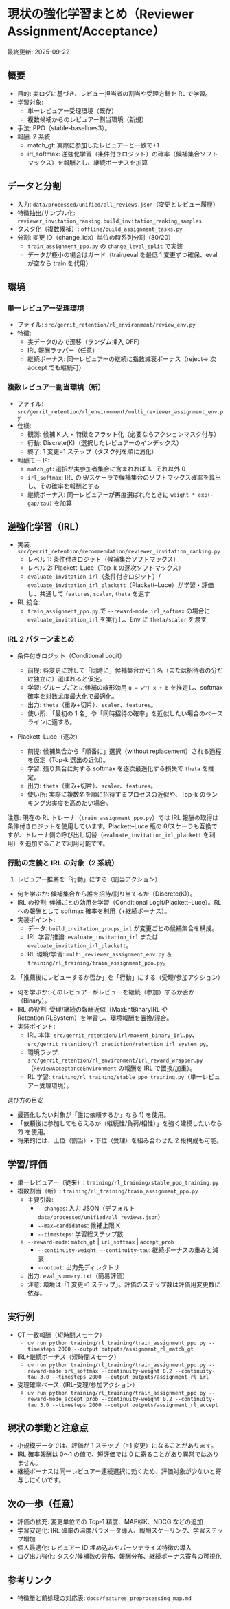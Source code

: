 # 現状の強化学習まとめ（Reviewer Assignment/Acceptance）

最終更新: 2025-09-22

## 概要

- 目的: 実ログに基づき、レビュー担当者の割当や受理方針を RL で学習。
- 学習対象:
  - 単一レビュアー受理環境（既存）
  - 複数候補からのレビュアー割当環境（新規）
- 手法: PPO（stable-baselines3）。
- 報酬: 2 系統
  - match_gt: 実際に参加したレビュアーと一致で+1
  - irl_softmax: 逆強化学習（条件付きロジット）の確率（候補集合ソフトマックス）を報酬とし、継続ボーナスを加算

## データと分割

- 入力: `data/processed/unified/all_reviews.json`（変更とレビュー履歴）
- 特徴抽出/サンプル化: `reviewer_invitation_ranking.build_invitation_ranking_samples`
- タスク化（複数候補）: `offline/build_assignment_tasks.py`
- 分割: 変更 ID（change_idx）単位の時系列分割（80/20）
  - `train_assignment_ppo.py` の `change_level_split` で実装
  - データが極小の場合はガード（train/eval を最低 1 変更ずつ確保、eval が空なら train を代用）

## 環境

### 単一レビュアー受理環境

- ファイル: `src/gerrit_retention/rl_environment/review_env.py`
- 特徴:
  - 実データのみで遷移（ランダム挿入 OFF）
  - IRL 報酬ラッパー（任意）
  - 継続ボーナス: 同一レビュアーの継続に指数減衰ボーナス（reject→ 次 accept でも継続可）

### 複数レビュアー割当環境（新）

- ファイル: `src/gerrit_retention/rl_environment/multi_reviewer_assignment_env.py`
- 仕様:
  - 観測: 候補 K 人 × 特徴をフラット化（必要ならアクションマスク付与）
  - 行動: Discrete(K)（選択したレビュアーのインデックス）
  - 終了: 1 変更=1 ステップ（タスク列を順に消化）
- 報酬モード:
  - `match_gt`: 選択が実参加者集合に含まれれば 1、それ以外 0
  - `irl_softmax`: IRL の θ/スケーラで候補集合のソフトマックス確率を算出し、その確率を報酬とする
  - 継続ボーナス: 同一レビュアーが再度選ばれたときに `weight * exp(-gap/tau)` を加算

## 逆強化学習（IRL）

- 実装: `src/gerrit_retention/recommendation/reviewer_invitation_ranking.py`
  - レベル 1: 条件付きロジット（候補集合ソフトマックス）
  - レベル 2: Plackett–Luce（Top-k の逐次ソフトマックス）
  - `evaluate_invitation_irl`（条件付きロジット）/ `evaluate_invitation_irl_plackett`（Plackett–Luce）が学習・評価し、共通して `features`, `scaler`, `theta` を返す
- RL 統合:
  - `train_assignment_ppo.py` で `--reward-mode irl_softmax` の場合に `evaluate_invitation_irl` を実行し、Env に `theta/scaler` を渡す

### IRL 2 パターンまとめ

- 条件付きロジット（Conditional Logit）

  - 前提: 各変更に対して「同時に」候補集合から 1 名（または招待者の分だけ独立に）選ばれると仮定。
  - 学習: グループごとに候補の線形効用 `u = w^T x + b` を推定し、softmax 確率を対数尤度最大化で最適化。
  - 出力: `theta`（重み+切片）、`scaler`、`features`。
  - 使い所: 「最初の 1 名」や「同時招待の確率」を近似したい場合のベースラインに適する。

- Plackett–Luce（逐次）
  - 前提: 候補集合から「順番に」選択（without replacement）される過程を仮定（Top-k 選出の近似）。
  - 学習: 残り集合に対する softmax を逐次最適化する損失で `theta` を推定。
  - 出力: `theta`（重み+切片）、`scaler`、`features`。
  - 使い所: 実際に複数名を順に招待するプロセスの近似や、Top-k のランキング忠実度を高めたい場合。

注意: 現在の RL トレーナ（`train_assignment_ppo.py`）では IRL 報酬の取得は条件付きロジットを使用しています。Plackett–Luce 版の θ/スケーラも互換ですが、トレーナ側の呼び出し切替（`evaluate_invitation_irl_plackett` を利用）を追加することで利用可能です。

### 行動の定義と IRL の対象（2 系統）

1. レビュアー推薦を「行動」にする（割当アクション）

- 何を学ぶか: 候補集合から誰を招待/割り当てるか（Discrete(K)）。
- IRL の役割: 候補ごとの効用を学習（Conditional Logit/Plackett–Luce）。RL への報酬として softmax 確率を利用（+継続ボーナス）。
- 実装ポイント:
  - データ: `build_invitation_groups_irl` が変更ごとの候補集合を構成。
  - IRL 学習/推論: `evaluate_invitation_irl` または `evaluate_invitation_irl_plackett`。
  - RL 環境/学習: `multi_reviewer_assignment_env.py` ＆ `training/rl_training/train_assignment_ppo.py`。

2. 「推薦後にレビューするか否か」を「行動」にする（受理/参加アクション）

- 何を学ぶか: そのレビュアーがレビューを継続（参加）するか否か（Binary）。
- IRL の役割: 受理/継続の報酬近似（MaxEntBinaryIRL や RetentionIRLSystem）を学習し、環境報酬を置換/混合。
- 実装ポイント:
  - IRL 本体: `src/gerrit_retention/irl/maxent_binary_irl.py`、`src/gerrit_retention/rl_prediction/retention_irl_system.py`。
  - 環境ラップ: `src/gerrit_retention/rl_environment/irl_reward_wrapper.py`（`ReviewAcceptanceEnvironment` の報酬を IRL で置換/加重）。
  - RL 学習: `training/rl_training/stable_ppo_training.py`（単一レビュアー受理環境）。

選び方の目安

- 最適化したい対象が「誰に依頼するか」なら 1) を使用。
- 「依頼後に参加してもらえるか（継続性/負荷/相性）」を強く建模したいなら 2) を使用。
- 将来的には、上位（割当）× 下位（受理）を組み合わせた 2 段構成も可能。

## 学習/評価

- 単一レビュアー（従来）: `training/rl_training/stable_ppo_training.py`
- 複数割当（新）: `training/rl_training/train_assignment_ppo.py`
  - 主要引数:
    - `--changes`: 入力 JSON（デフォルト `data/processed/unified/all_reviews.json`）
    - `--max-candidates`: 候補上限 K
    - `--timesteps`: 学習総ステップ数
  - `--reward-mode`: `match_gt` | `irl_softmax` | `accept_prob`
    - `--continuity-weight`, `--continuity-tau`: 継続ボーナスの重みと減衰
    - `--output`: 出力先ディレクトリ
  - 出力: `eval_summary.txt`（簡易評価）
  - 注意: 環境は「1 変更=1 ステップ」。評価のステップ数は評価用変更数に依存。

## 実行例

- GT 一致報酬（短時間スモーク）
  - `uv run python training/rl_training/train_assignment_ppo.py --timesteps 2000 --output outputs/assignment_rl_match_gt`
- IRL+継続ボーナス（短時間スモーク）
  - `uv run python training/rl_training/train_assignment_ppo.py --reward-mode irl_softmax --continuity-weight 0.2 --continuity-tau 3.0 --timesteps 2000 --output outputs/assignment_rl_irl`
- 受理確率ベース（IRL-受理/参加アクション）
  - `uv run python training/rl_training/train_assignment_ppo.py --reward-mode accept_prob --continuity-weight 0.2 --continuity-tau 3.0 --timesteps 2000 --output outputs/assignment_rl_accept`

## 現状の挙動と注意点

- 小規模データでは、評価が 1 ステップ（=1 変更）になることがあります。
- IRL 確率報酬は 0〜1 の値で、短評価では 0 に寄ることがあり異常ではありません。
- 継続ボーナスは同一レビュアー連続選択に効くため、評価対象が少ないと寄与しにくいです。

## 次の一歩（任意）

- 評価の拡充: 変更単位での Top-1 精度、MAP@K、NDCG などの追加
- 学習安定化: IRL 確率の温度パラメータ導入、報酬スケーリング、学習ステップ増加
- 個人最適化: レビュアー ID 埋め込みやパーソナライズ特徴の導入
- ログ出力強化: タスク/候補数の分布、報酬分布、継続ボーナス寄与の可視化

## 参考リンク

- 特徴量と前処理の対応表: `docs/features_preprocessing_map.md`
